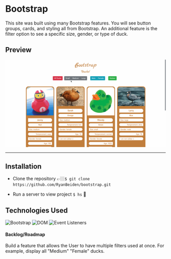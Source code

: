 # Bootstrap

This site was built using many Bootstrap features. You will see button groups, cards, and styling all from Bootstrap. An additional feature is the filter option to see a specific size, gender, or type of duck.

## Preview

![Bootstrap Duck Site Demo](bootstrap-duck-site-demo.gif)

---

## Installation
- Clone the repository 👉🏼`$ git clone https://github.com/RyanBeiden/bootstrap.git`

- Run a server to view project `$ hs` 👀

## Technologies Used
![Bootstrap](https://img.shields.io/badge/-Bootstrap-brightgreen) ![DOM](https://img.shields.io/badge/-DOM-yellow) ![Event Listeners](https://img.shields.io/badge/-Event%20Listeners-blue)

#### Backlog/Roadmap

Build a feature that allows the User to have multiple filters used at once. For example, display all "Medium" "Female" ducks.
